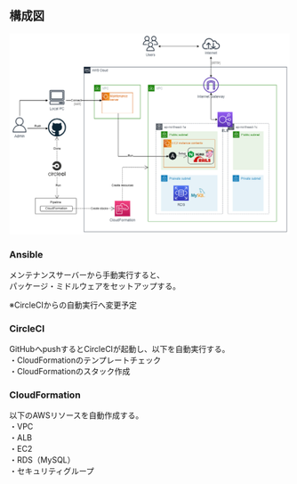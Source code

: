 ## 構成図
![構成図](images/infra_diagram.png)

### Ansible
メンテナンスサーバーから手動実行すると、  
パッケージ・ミドルウェアをセットアップする。

※CircleCIからの自動実行へ変更予定

### CircleCI
GitHubへpushするとCircleCIが起動し、以下を自動実行する。  
・CloudFormationのテンプレートチェック  
・CloudFormationのスタック作成

### CloudFormation
以下のAWSリソースを自動作成する。  
・VPC  
・ALB  
・EC2  
・RDS（MySQL）  
・セキュリティグループ  